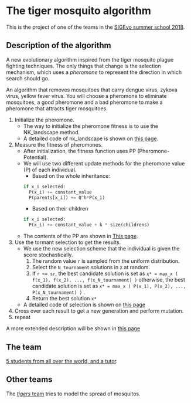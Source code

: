 # The tiger mosquito algorithm

This is the project of one of the teams in the [SIGEvo summer school 2018](https://sigevo-summer-school-2018.github.io).

## Description of the algorithm

A new evolutionary algorithm inspired from the tiger mosquito plague fighting techniques. The only things that change is the selection mechanism, which uses a *pheromone* to represent the direction in which search should go.

An algorithm that removes mosquitoes that carry dengue virus, zykova virus, yellow fever virus. You will choose a pheromone to eliminate mosquitoes, a good pheromone and a bad pheromone to make a pheromone that attracts tiger mosquitoes.

1. Initialize the pheromone.
   * The way to initialize the pheromone fitness is to use the NK_landscape method.
   * A detailed code of nk_landscape is shown on [this page](code/tiger_mosquito_algorithm/problems/NK_fitness.py).
2. Measure the fitness of pheromones.
   * After initialization, the fitness function uses PP (Pheromone-Potential).
   * We will use two different update methods for the pheromone value (P) of each individual.
     * Based on the whole inheritance:
      ```python
      if x_i selected:
        P(x_i) += constant_value
        P(parents[x_i]) += Q^h*P(x_i)
      ```
     * Based on their children
      ```python
      if x_i selected:
        P(x_i) += constant_value + k * size(childrens)
      ```
   * The contents of the PP are shown in [This page](https://github.com/sigevo-summer-school-2018/tiger-mosquito-algorithm/issues/9).
3. Use the tormant selection to get the results.
   * We use the new selection scheme that the individual is given the score stochastically.
     1.	The random value `r` is sampled from the uniform distribution.
     2.	Select the `N_tournament` solutions in `X` at random.
     3.	If `r <= sr`, the best candidate solution is set as `x* = max_x ( f(x_1), f(x_2), ..., f(x_N_tournament) )` otherwise, the best candidate solution is set as `x* = max_x ( P(x_1), P(x_2), ..., P(x_N_tournament) )` .
     4.	Return the best solution `x*`
   * A detailed code of selection is shown on [this page](code/tiger_mosquito_algorithm/selection/tiger_mosquito_selection.py)
4. Cross over each result to get a new generation and perform mutation.
5. repeat

A more extended description will be shown in [this page](algorithm.md)

## The team

[5 students from all over the world, and a tutor](team.md).

## Other teams

The [*tigers* team](https://sigevo-summer-school-2018.github.io/tigers/) tries to model the spread of mosquitos.
